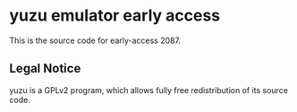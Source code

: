 yuzu emulator early access
=============

This is the source code for early-access 2087.

## Legal Notice

yuzu is a GPLv2 program, which allows fully free redistribution of its source code.